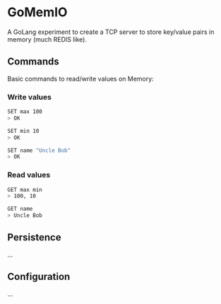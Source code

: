 # GoMemIO
A GoLang experiment to create a TCP server to store key/value pairs in memory (much REDIS like).

## Commands
Basic commands to read/write values on Memory:

### Write values
```bash
SET max 100
> OK

SET min 10
> OK

SET name "Uncle Bob"
> OK
```

### Read values
```bash
GET max min
> 100, 10

GET name
> Uncle Bob
```

## Persistence
...

## Configuration
...
